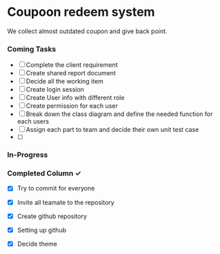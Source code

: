 # Coupoon redeem system
We collect almost outdated coupon and give back point.

### Coming Tasks

- [ ] Complete the client requirement  
- [ ] Create shared report document  
- [ ] Decide all the working item  
- [ ] Create login session  
- [ ] Create User info with different role  
- [ ] Create permission for each user  
- [ ] Break down the class diagram and define the needed function for each users  
- [ ] Assign each part to team and decide their own unit test case  
- [ ] 

### In-Progress


### Completed Column ✓
- [x] Try to commit for everyone  
- [x] Invite all teamate to the repository  
- [x] Create github repository  
- [x] Setting up github  
- [x] Decide theme  

